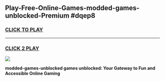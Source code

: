 
## Play-Free-Online-Games-modded-games-unblocked-Premium #dqep8
<h3>
<a href="https://premium.freeplayer.one?title=modded-games-unblocked&ref=8M">CLICK TO PLAY</a></h3>
<hr>

<h3>
<a href="https://premium.freeplayer.one?title=modded-games-unblocked&ref=8M">CLICK 2 PLAY</a>
  
</h3>

<a href="https://premium.freeplayer.one?title=modded-games-unblocked&ref=8M"><img src="https://clearcache.store/games.png"></a>


**modded-games-unblocked games unblocked: Your Gateway to Fun and Accessible Online Gaming**
